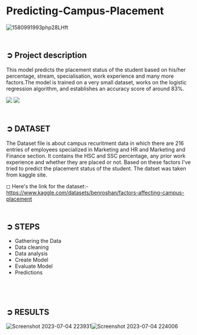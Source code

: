 # Predicting-Campus-Placement
![1580991993php28LHft](https://github.com/harshrajput9934/Predicting-Campus-Placement-/assets/90636720/a741c470-3c12-44ca-ab9e-c9efe66163e1)


## <br>**➲ Project description**
This model predicts the placement status of the student based on his/her percentage, stream, specialisation, work experience and many more factors.The model is trained on a very small dataset, works on the logistic regression algorithm, and establishes an accuracy score of around 83%.

<img src="https://img.shields.io/badge/Language:-Python-5555ff">  <img src="https://img.shields.io/badge/Platform:- Google Colab-E32800">  

## <br>**➲ DATASET**
The Dataset file is about campus recuritment data in which there are 216 entries of employees specialized in Marketing and HR and Marketing and Finance section. It contains the HSC and SSC percentage, any prior work experience and whether they are placed or not. Based on these factors I've tried to predict the placement status of the student. The datset was taken from kaggle site.

◻ Here's the link for the dataset:-https://www.kaggle.com/datasets/benroshan/factors-affecting-campus-placement


## <br>**➲ STEPS**
- Gathering the Data
- Data cleaning
- Data analysis
- Create Model
- Evaluate Model
- Predictions


<br>

## <br>**➲ RESULTS**
![Screenshot 2023-07-04 223931](https://github.com/harshrajput9934/Predicting-Campus-Placement-/assets/90636720/28b0ff48-7ebf-4e02-b426-e59d8d9fa570)![Screenshot 2023-07-04 224006](https://github.com/harshrajput9934/Predicting-Campus-Placement-/assets/90636720/13485602-3737-4fa6-8fe0-88ab9d64ed59)


